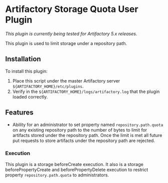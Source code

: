 Artifactory Storage Quota User Plugin
=============================================

*This plugin is currently being tested for Artifactory 5.x releases.*

This plugin is used to limit storage under a repository path.

Installation
------------

To install this plugin:

1. Place this script under the master Artifactory server
   `${ARTIFACTORY_HOME}/etc/plugins`.
2. Verify in the `${ARTIFACTORY_HOME}/logs/artifactory.log` that the plugin loaded
   correctly.

Features
--------

- Ability for an administrator to set property named `repository.path.quota` on any existing repository path to the number of bytes to limit for artifacts stored under the repository path. Once the limit is met all future put requests to store artifacts under the repository path are rejected.

### Execution ###
This plugin is a storage beforeCreate execution. It also is a storage beforePropertyCreate and beforePropertyDelete execution to restrict property `repository.path.quota` to administrators.

